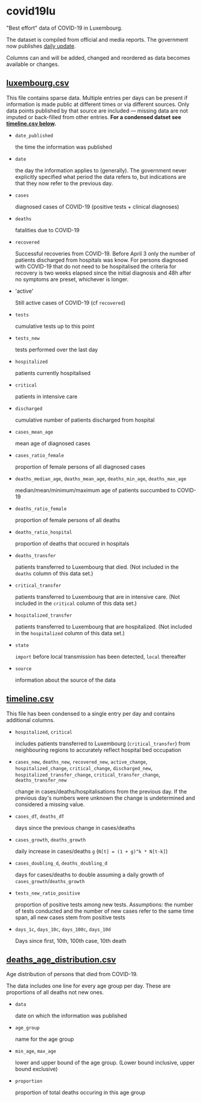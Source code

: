 # covid19lu

"Best effort" data of COVID-19 in Luxembourg.

The dataset is compiled from official and media reports. The government now publishes [daily update](https://coronavirus.gouvernement.lu/en.html).

Columns can and will be added, changed and reordered as data becomes available or changes.


## [luxembourg.csv](luxembourg.csv)

This file contains sparse data. Multiple entries per days can be present if information is made public at different times or via different sources. Only data points published by that source are included — missing data are not imputed or back-filled from other entries. **For a condensed datset see [timeline.csv below](#timelinecsv).**

- `date_published`

  the time the information was published
  
- `date`

  the day the information applies to (generally). The government never explicitly specified what period the data refers to, but indications are that they now refer to the previous day.

- `cases`

  diagnosed cases of COVID-19 (positive tests + clinical diagnoses)

- `deaths`

  fatalities due to COVID-19

- `recovered`

  Successful recoveries from COVID-19. Before April 3 only the number of patients discharged from hospitals was know. For persons diagnosed with COVID-19 that do not need to be hospitalised the criteria for recovery is two weeks elapsed since the initial diagnosis and 48h after no symptoms are preset, whichever is longer.

- 'active'

  Still active cases of COVID-19 (cf `recovered`)

- `tests`

  cumulative tests up to this point

- `tests_new`

  tests performed over the last day

- `hospitalized`

  patients currently hospitalised

- `critical`

  patients in intensive care

- `discharged`

  cumulative number of patients discharged from hospital

- `cases_mean_age`

  mean age of diagnosed cases

- `cases_ratio_female`

  proportion of female persons of all diagnosed cases

- `deaths_median_age`,  `deaths_mean_age`, `deaths_min_age`, `deaths_max_age`

  median/mean/minimum/maximum age of patients succumbed to COVID-19

- `deaths_ratio_female`

  proportion of female persons of all deaths

- `deaths_ratio_hospital`

  proportion of deaths that occured in hospitals

- `deaths_transfer`

  patients transferred to Luxembourg that died. (Not included in the `deaths` column of this data set.)

- `critical_transfer`

  patients transferred to Luxembourg that are in intensive care. (Not included in the `critical` column of this data set.)

- `hospitalized_transfer`

  patients transferred to Luxembourg that are hospitalized. (Not included in the `hospitalized` column of this data set.)

- `state`

  `import` before local transmission has been detected, `local` thereafter

- `source`

  information about the source of the data

## [timeline.csv](timeline.csv)

This file has been condensed to a single entry per day and contains additional columns.

- `hospitalized`, `critical`

  includes patients transferred to Luxembourg (`critical_transfer`) from neighbouring regions to accurately reflect hospital bed occupation

- `cases_new`, `deaths_new`, `recovered_new`, `active_change`, `hospitalized_change`, `critical_change`, `discharged_new`, `hospitalized_transfer_change`, `critical_transfer_change`, `deaths_transfer_new`

  change in cases/deaths/hospitalisations from the previous day. If the previous day's numbers were unknown the change is undetermined and considered a missing value.

- `cases_dT`, `deaths_dT`

  days since the previous change in cases/deaths

- `cases_growth`, `deaths_growth`

  daily increase in cases/deaths `g` (`N[t] = (1 + g)^k * N[t-k]`)

- `cases_doubling_d`, `deaths_doubling_d`

  days for cases/deaths to double assuming a daily growth of `cases_growth`/`deaths_growth`

- `tests_new_ratio_positive`

  proportion of positive tests among new tests. Assumptions: the number of tests conducted and the number of new cases refer to the same time span, all new cases stem from positive tests

- `days_1c`, `days_10c`, `days_100c`, `days_10d`

  Days since first, 10th, 100th case, 10th death

## [deaths_age_distribution.csv](deaths_age_distribution.csv)

Age distribution of persons that died from COVID-19.

The data includes one line for every age group per day. These are proportions of all deaths not new ones.

- `data`

  date on which the information was published

- `age_group`

  name for the age group

- `min_age`, `max_age`

  lower and upper bound of the age group. (Lower bound inclusive, upper bound exclusive)

- `proportion`

  proportion of total deaths occuring in this age group
